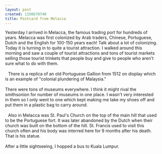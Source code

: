 ```yaml
--- 
layout: post
created: 1156678740
title: Postcard from Melacca
---
```

Yesterday I arrived in Melacca, the famous trading port for hundreds of years.  Melacca was first colonized by Arab traders, Chinese, Portuguese, Dutch and the English for 100-150 years each!  Talk about a lot of colonizing.  Today it is turning in to quite a tourist attraction. I walked around this morning and saw a couple of tourist attractions and tons of tourist markets selling those tourist trinkets that people buy and give to people who aren't sure what to do with them. <br /><br /><a href="/sites/default/files/blog/Melacca1-726674.jpg"><img style="float:left;cursor:hand;margin:0 10px 10px 0;" src="/sites/default/files/blog/Melacca1-724338.jpg" border="0" alt="" /></a>There is a replica of an old Portuguese Gallion from 1512 on display which is an example of "colonial plundering of Malaysia."<br /><br />There were tons of museums everywhere.  I think it might rival the smithsonion for number of museums in one place.  I wasn't very interested in them so I only went to one which kept making me take my shoes off and put them in a plastic bag to carry around.  <br /><br /><a href="/sites/default/files/blog/Melacca2-717847.jpg"><img style="float:left;cursor:hand;margin:0 10px 10px 0;" src="/sites/default/files/blog/Melacca2-715617.jpg" border="0" alt="" /></a>Also in Melacca was St. Paul's Church on the top of the main hill that used to be the Portuguese fort.  It was later abandoned by the Dutch when their church was built on the bottom of the hill.  St. Francis used to visit this church often and his body was interred here for 9 months after his death.  That is his statue.<br /><br />After a little sightseeing, I hopped a bus to Kuala Lumpur.
